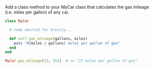 Add a class method to your MyCar class that calculates the gas mileage (i.e. miles per gallon) of any car.

```ruby
class MyCar

  # code omitted for brevity...

  def self.gas_mileage(gallons, miles)
    puts "#{miles / gallons} miles per gallon of gas"
  end
end

MyCar.gas_mileage(13, 351)  # => "27 miles per gallon of gas"

```

